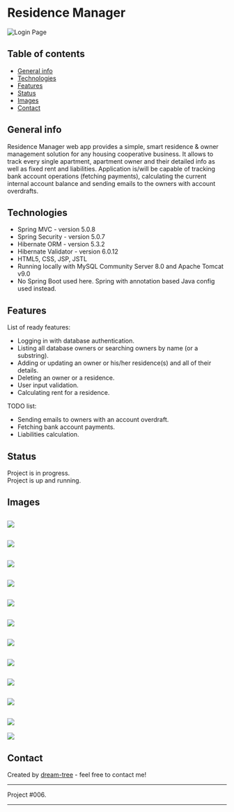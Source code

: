 # Residence Manager
![Login Page](https://github.com/dream-tree/ResidenceManager/blob/master/src/main/webapp/resources/images/login.jpg)


## Table of contents
* [General info](#general-info)
* [Technologies](#technologies)
* [Features](#features)
* [Status](#status)
* [Images](#images)
* [Contact](#contact)

## General info
Residence Manager web app provides a simple, smart residence & owner management solution for any housing cooperative business.
It allows to track every single apartment, apartment owner and their detailed info as well as fixed rent and liabilities.
Application is/will be capable of tracking bank account operations (fetching payments),
calculating the current internal account balance and sending emails to the owners with account overdrafts.

## Technologies
* Spring MVC - version 5.0.8
* Spring Security - version 5.0.7
* Hibernate ORM - version 5.3.2
* Hibernate Validator - version 6.0.12
* HTML5, CSS, JSP, JSTL <br>
* Running locally with MySQL Community Server 8.0 and Apache Tomcat v9.0 <br>
* No Spring Boot used here. Spring with annotation based Java config used instead.

## Features
List of ready features:
* Logging in with database authentication.
* Listing all database owners or searching owners by name (or a substring).
* Adding or updating an owner or his/her residence(s) and all of their details.
* Deleting an owner or a residence.
* User input validation.
* Calculating rent for a residence.

TODO list:
* Sending emails to owners with an account overdraft.
* Fetching bank account payments.
* Liabilities calculation.

## Status
Project is in progress.<br>
Project is up and running.

## Images
![](https://github.com/dream-tree/ResidenceManager/blob/master/src/main/webapp/resources/images/Clipboard04.jpg)
---
![](https://github.com/dream-tree/ResidenceManager/blob/master/src/main/webapp/resources/images/Clipboard05.jpg)
---
![](https://github.com/dream-tree/ResidenceManager/blob/master/src/main/webapp/resources/images/Clipboard07a.jpg)
---
![](https://github.com/dream-tree/ResidenceManager/blob/master/src/main/webapp/resources/images/Clipboard07b.jpg)
---
![](https://github.com/dream-tree/ResidenceManager/blob/master/src/main/webapp/resources/images/Clipboard07c.jpg)
---
![](https://github.com/dream-tree/ResidenceManager/blob/master/src/main/webapp/resources/images/Clipboard08.jpg)
---
![](https://github.com/dream-tree/ResidenceManager/blob/master/src/main/webapp/resources/images/Clipboard09.jpg)
---
![](https://github.com/dream-tree/ResidenceManager/blob/master/src/main/webapp/resources/images/Clipboard10.jpg)
---
![](https://github.com/dream-tree/ResidenceManager/blob/master/src/main/webapp/resources/images/Clipboard21.jpg)
---
![](https://github.com/dream-tree/ResidenceManager/blob/master/src/main/webapp/resources/images/Clipboard22.jpg)
---
![](https://github.com/dream-tree/ResidenceManager/blob/master/src/main/webapp/resources/images/Clipboard23.jpg)
---
![](https://github.com/dream-tree/ResidenceManager/blob/master/src/main/webapp/resources/images/Clipboard99last.jpg)

## Contact
Created by [dream-tree](https://www.linkedin.com/in/marcin-klimek) - feel free to contact me!


---

Project #006.

---